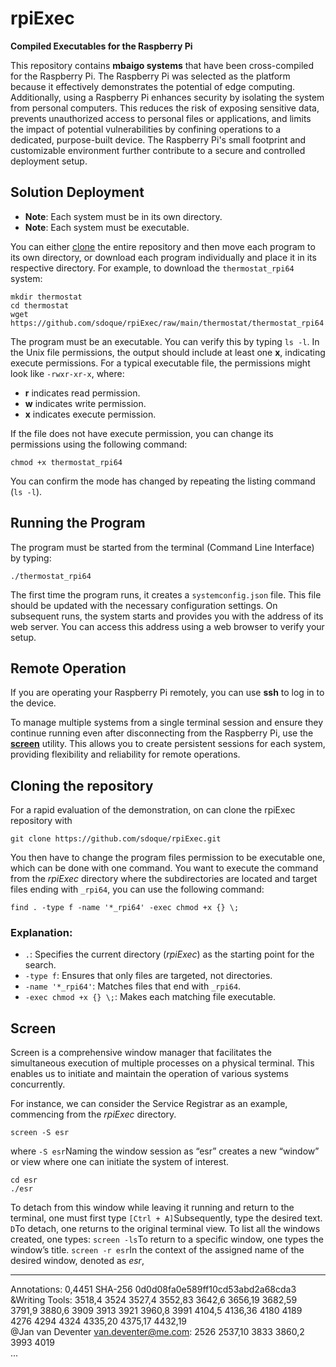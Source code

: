 # rpiExec

**Compiled Executables for the Raspberry Pi**

This repository contains **mbaigo systems** that have been cross-compiled for the Raspberry Pi. The Raspberry Pi was selected as the platform because it effectively demonstrates the potential of edge computing. Additionally, using a Raspberry Pi enhances security by isolating the system from personal computers. This reduces the risk of exposing sensitive data, prevents unauthorized access to personal files or applications, and limits the impact of potential vulnerabilities by confining operations to a dedicated, purpose-built device. The Raspberry Pi's small footprint and customizable environment further contribute to a secure and controlled deployment setup.

## Solution Deployment

- **Note**: Each system must be in its own directory.
- **Note**: Each system must be executable.

You can either [clone](#cloning-the-repository) the entire repository and then move each program to its own directory, or download each program individually and place it in its respective directory. For example, to download the `thermostat_rpi64` system:

```
mkdir thermostat
cd thermostat
wget https://github.com/sdoque/rpiExec/raw/main/thermostat/thermostat_rpi64
```

The program must be an executable. You can verify this by typing `ls -l`. In the Unix file permissions, the output should include at least one **x**, indicating execute permissions. For a typical executable file, the permissions might look like `-rwxr-xr-x`, where:

- **r** indicates read permission.
- **w** indicates write permission.
- **x** indicates execute permission.

If the file does not have execute permission, you can change its permissions using the following command:

```
chmod +x thermostat_rpi64
```

You can confirm the mode has changed by repeating the listing command (`ls -l`).

## Running the Program

The program must be started from the terminal (Command Line Interface) by typing:

```
./thermostat_rpi64
```

The first time the program runs, it creates a `systemconfig.json` file. This file should be updated with the necessary configuration settings. On subsequent runs, the system starts and provides you with the address of its web server. You can access this address using a web browser to verify your setup.

## Remote Operation
If you are operating your Raspberry Pi remotely, you can use **ssh** to log in to the device. 

To manage multiple systems from a single terminal session and ensure they continue running even after disconnecting from the Raspberry Pi, use the [**screen**](#screen) utility. This allows you to create persistent sessions for each system, providing flexibility and reliability for remote operations.

## Cloning the repository
For a rapid evaluation of the demonstration, on can clone the rpiExec repository with 

```
git clone https://github.com/sdoque/rpiExec.git
```

You then have to change the program files permission to be executable one, which can be done with one command. You want to execute the command from the *rpiExec* directory where the subdirectories are located and target files ending with `_rpi64`, you can use the following command:

```
find . -type f -name '*_rpi64' -exec chmod +x {} \;
```

### Explanation:
- `.`: Specifies the current directory (*rpiExec*) as the starting point for the search.
- `-type f`: Ensures that only files are targeted, not directories.
- `-name '*_rpi64'`: Matches files that end with `_rpi64`.
- `-exec chmod +x {} \;`: Makes each matching file executable.


## Screen
Screen is a comprehensive window manager that facilitates the simultaneous execution of multiple processes on a physical terminal. This enables us to initiate and maintain the operation of various systems concurrently.

For instance, we can consider the Service Registrar as an example, commencing from the *rpiExec* directory.

 ```
 screen -S esr
 ```

where  ```-S esr```Naming the window session as “esr” creates a new “window” or view where one can initiate the system of interest.

 ```
 cd esr
 ./esr
 ```

To detach from this window while leaving it running and return to the terminal, one must first type ```[Ctrl + A]```Subsequently, type the desired text. ```D```To detach, one returns to the original terminal view. To list all the windows created, one types: ```screen -ls```To return to a specific window, one types the window’s title. ```screen -r esr```In the context of the assigned name of the desired window, denoted as *esr*,

---
Annotations: 0,4451 SHA-256 0d0d08fa0e589ff10cd53abd2a68cda3  
&Writing Tools: 3518,4 3524 3527,4 3552,83 3642,6 3656,19 3682,59 3791,9 3880,6 3909 3913 3921 3960,8 3991 4104,5 4136,36 4180 4189 4276 4294 4324 4335,20 4375,17 4432,19  
@Jan van Deventer <van.deventer@me.com>: 2526 2537,10 3833 3860,2 3993 4019  
...
